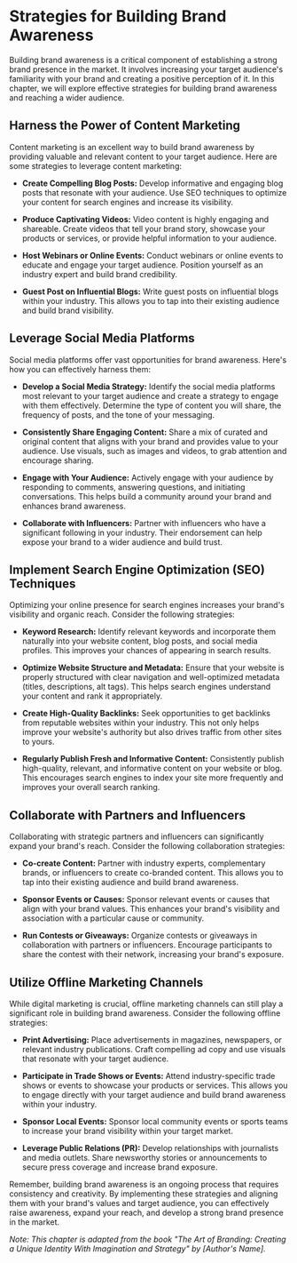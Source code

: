Strategies for Building Brand Awareness
==================================================

Building brand awareness is a critical component of establishing a strong brand presence in the market. It involves increasing your target audience's familiarity with your brand and creating a positive perception of it. In this chapter, we will explore effective strategies for building brand awareness and reaching a wider audience.

Harness the Power of Content Marketing
--------------------------------------

Content marketing is an excellent way to build brand awareness by providing valuable and relevant content to your target audience. Here are some strategies to leverage content marketing:

* **Create Compelling Blog Posts:** Develop informative and engaging blog posts that resonate with your audience. Use SEO techniques to optimize your content for search engines and increase its visibility.

* **Produce Captivating Videos:** Video content is highly engaging and shareable. Create videos that tell your brand story, showcase your products or services, or provide helpful information to your audience.

* **Host Webinars or Online Events:** Conduct webinars or online events to educate and engage your target audience. Position yourself as an industry expert and build brand credibility.

* **Guest Post on Influential Blogs:** Write guest posts on influential blogs within your industry. This allows you to tap into their existing audience and build brand visibility.

Leverage Social Media Platforms
-------------------------------

Social media platforms offer vast opportunities for brand awareness. Here's how you can effectively harness them:

* **Develop a Social Media Strategy:** Identify the social media platforms most relevant to your target audience and create a strategy to engage with them effectively. Determine the type of content you will share, the frequency of posts, and the tone of your messaging.

* **Consistently Share Engaging Content:** Share a mix of curated and original content that aligns with your brand and provides value to your audience. Use visuals, such as images and videos, to grab attention and encourage sharing.

* **Engage with Your Audience:** Actively engage with your audience by responding to comments, answering questions, and initiating conversations. This helps build a community around your brand and enhances brand awareness.

* **Collaborate with Influencers:** Partner with influencers who have a significant following in your industry. Their endorsement can help expose your brand to a wider audience and build trust.

Implement Search Engine Optimization (SEO) Techniques
-----------------------------------------------------

Optimizing your online presence for search engines increases your brand's visibility and organic reach. Consider the following strategies:

* **Keyword Research:** Identify relevant keywords and incorporate them naturally into your website content, blog posts, and social media profiles. This improves your chances of appearing in search results.

* **Optimize Website Structure and Metadata:** Ensure that your website is properly structured with clear navigation and well-optimized metadata (titles, descriptions, alt tags). This helps search engines understand your content and rank it appropriately.

* **Create High-Quality Backlinks:** Seek opportunities to get backlinks from reputable websites within your industry. This not only helps improve your website's authority but also drives traffic from other sites to yours.

* **Regularly Publish Fresh and Informative Content:** Consistently publish high-quality, relevant, and informative content on your website or blog. This encourages search engines to index your site more frequently and improves your overall search ranking.

Collaborate with Partners and Influencers
-----------------------------------------

Collaborating with strategic partners and influencers can significantly expand your brand's reach. Consider the following collaboration strategies:

* **Co-create Content:** Partner with industry experts, complementary brands, or influencers to create co-branded content. This allows you to tap into their existing audience and build brand awareness.

* **Sponsor Events or Causes:** Sponsor relevant events or causes that align with your brand values. This enhances your brand's visibility and association with a particular cause or community.

* **Run Contests or Giveaways:** Organize contests or giveaways in collaboration with partners or influencers. Encourage participants to share the contest with their network, increasing your brand's exposure.

Utilize Offline Marketing Channels
----------------------------------

While digital marketing is crucial, offline marketing channels can still play a significant role in building brand awareness. Consider the following offline strategies:

* **Print Advertising:** Place advertisements in magazines, newspapers, or relevant industry publications. Craft compelling ad copy and use visuals that resonate with your target audience.

* **Participate in Trade Shows or Events:** Attend industry-specific trade shows or events to showcase your products or services. This allows you to engage directly with your target audience and build brand awareness within your industry.

* **Sponsor Local Events:** Sponsor local community events or sports teams to increase your brand visibility within your target market.

* **Leverage Public Relations (PR):** Develop relationships with journalists and media outlets. Share newsworthy stories or announcements to secure press coverage and increase brand exposure.

Remember, building brand awareness is an ongoing process that requires consistency and creativity. By implementing these strategies and aligning them with your brand's values and target audience, you can effectively raise awareness, expand your reach, and develop a strong brand presence in the market.

*Note: This chapter is adapted from the book "The Art of Branding: Creating a Unique Identity With Imagination and Strategy" by \[Author's Name\].*

